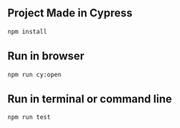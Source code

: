 
## Project Made in Cypress

``` npm install ```

## Run in browser
``` npm run cy:open ```

## Run in terminal or command line
``` npm run test ```